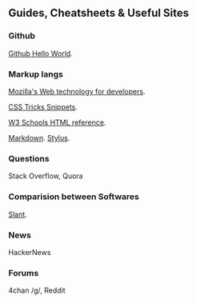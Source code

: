 ## Guides, Cheatsheets & Useful Sites

### Github
[Github Hello World](https://guides.github.com/activities/hello-world/). 

### Markup langs
[Mozilla's Web technology for developers](https://developer.mozilla.org/en-US/docs/Web).

[CSS Tricks Snippets](https://css-tricks.com/snippets/css/).

[W3 Schools HTML reference](https://www.w3schools.com/tags/default.asp).

[Markdown](https://daringfireball.net/projects/markdown/). [Stylus](https://github.com/stylus/stylus/). 

### Questions
Stack Overflow, Quora

### Comparision between Softwares
[Slant](https://www.slant.co/).

### News
HackerNews

### Forums
4chan /g/, Reddit


